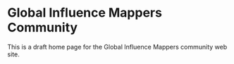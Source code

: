 # Global Influence Mappers Community

This is a draft home page for the Global Influence Mappers community web
site. 